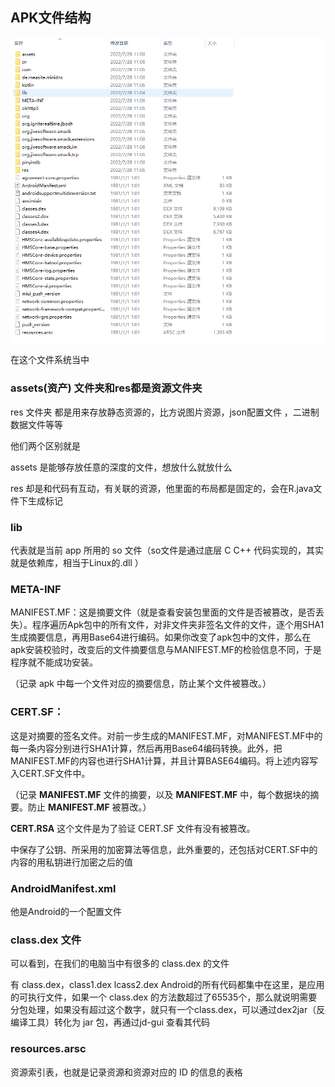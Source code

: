 ## APK文件结构

![79](media/79.png)

在这个文件系统当中

### assets(资产) 文件夹和res都是资源文件夹

res 文件夹 都是用来存放静态资源的，比方说图片资源，json配置文件 ，二进制数据文件等等

他们两个区别就是

assets 是能够存放任意的深度的文件，想放什么就放什么

res 却是和代码有互动，有关联的资源，他里面的布局都是固定的，会在R.java文件下生成标记

### lib

代表就是当前 app 所用的 so 文件（so文件是通过底层 C C++ 代码实现的，其实就是依赖库，相当于Linux的.dll ）

### META-INF

MANIFEST.MF：这是摘要文件（就是查看安装包里面的文件是否被篡改，是否丢失）。程序遍历Apk包中的所有文件，对非文件夹非签名文件的文件，逐个用SHA1生成摘要信息，再用Base64进行编码。如果你改变了apk包中的文件，那么在apk安装校验时，改变后的文件摘要信息与MANIFEST.MF的检验信息不同，于是程序就不能成功安装。

（记录 apk 中每一个文件对应的摘要信息，防止某个文件被篡改。）

### CERT.SF：

这是对摘要的签名文件。对前一步生成的MANIFEST.MF，对MANIFEST.MF中的每一条内容分别进行SHA1计算，然后再用Base64编码转换。此外，把MANIFEST.MF的内容也进行SHA1计算，并且计算BASE64编码。将上述内容写入CERT.SF文件中。

（记录 **MANIFEST.MF** 文件的摘要，以及 **MANIFEST.MF** 中，每个数据块的摘要。防止 **MANIFEST.MF** 被篡改。）

**CERT.RSA** 这个文件是为了验证 CERT.SF 文件有没有被篡改。

中保存了公钥、所采用的加密算法等信息，此外重要的，还包括对CERT.SF中的内容的用私钥进行加密之后的值

### AndroidManifest.xml

他是Android的一个配置文件

### class.dex 文件

可以看到，在我们的电脑当中有很多的 class.dex 的文件

有 class.dex，class1.dex lcass2.dex Android的所有代码都集中在这里，是应用的可执行文件，如果一个 class.dex 的方法数超过了65535个，那么就说明需要分包处理，如果没有超过这个数字，就只有一个class.dex，可以通过dex2jar（反编译工具）转化为 jar 包，再通过jd-gui 查看其代码

### resources.arsc

资源索引表，也就是记录资源和资源对应的 ID 的信息的表格